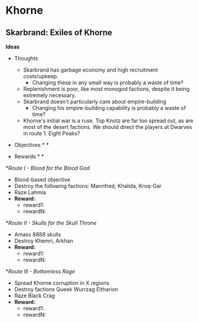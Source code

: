 # Khorne

## Skarbrand: Exiles of Khorne

**Ideas**

  * Thoughts
    * Skarbrand has garbage economy and high recruitment costs/upkeep.
      * Changing these in any small way is probably a waste of time?
    * Replenishment is poor, like most monogod factions, despite it being extremely necessary.
    * Skarbrand doesn't particularly care about empire-building
      * Changing his empire-building capability is probably a waste of time?
    * Khorne's initial war is a ruse. Top Knotz are far too spread out, as are most of the desert factions. We should direct the players at Dwarves in route 1. Eight Peaks?

  * Objectives
    * 
	*

  * Rewards
    * 
	*

**Route I - Blood for the Blood God*
  * Blood-based objective
  * Destroy the following factions: Mannfred, Khalida, Kroq-Gar
  * Raze Lahmia
  * **Reward:** 
    * reward1: 
    * rewardN:

**Route II - Skulls for the Skull Throne*
  * Amass 8888 skulls
  * Destroy Khemri, Arkhan
  * **Reward:** 
    * reward1: 
    * rewardN:

**Route III - Bottomless Rage*
  * Spread Khorne corruption in X regions
  * Destroy factions Queek Wurrzag Eltharion
  * Raze Black Crag
  * **Reward:** 
    * reward1: 
    * rewardN:

